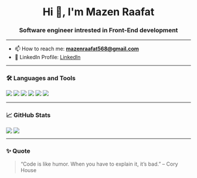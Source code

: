 <h1 align="center">Hi 👋, I'm Mazen Raafat</h1>
<h3 align="center">Software engineer intrested in Front-End development</h3>

---

- 📫 How to reach me: **mazenraafat568@gmail.com**
- 🔗 LinkedIn Profile: [LinkedIn](https://www.linkedin.com/in/mazen-raafat-82a127255/)


---

### 🛠️ Languages and Tools
<p>
  <img src="https://img.shields.io/badge/JavaScript-black?style=flat&logo=javascript" />
  <img src="https://img.shields.io/badge/TypeScript-black?style=flat&logo=typescript" />
  <img src="https://img.shields.io/badge/React_Native-black?style=flat&logo=react" />
  <img src="https://img.shields.io/badge/Expo-black?style=flat&logo=expo" />
  <img src="https://img.shields.io/badge/Firebase-black?style=flat&logo=firebase" />
  <img src="https://img.shields.io/badge/Git-black?style=flat&logo=git" />
</p>

---

### 📈 GitHub Stats
<p>
  <img align="center" src="https://github-readme-stats.vercel.app/api?username=mazen568&show_icons=true&theme=radical" />
  <img align="center" src="https://github-readme-streak-stats.herokuapp.com?user=mazen568&theme=radical&date_format=M%20j%5B%2C%20Y%5D" />
</p>

---

### ✨ Quote
> “Code is like humor. When you have to explain it, it’s bad.” – Cory House
